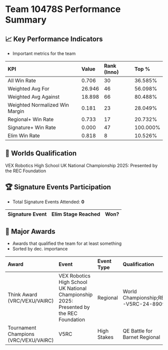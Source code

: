 # Team 10478S Performance Summary

## 📈 Key Performance Indicators
- Important metrics for the team

| KPI | Value | Rank (Inno) | Top % |
|:---|:-----|:----|:-----|
| All Win Rate | 0.706 | 30 | 36.585% |
| Weighted Avg For | 26.946 | 46 | 56.098% |
| Weighted Avg Against | 18.898 | 66 | 80.488% |
| Weighted Normalized Win Margin | 0.181 | 23 | 28.049% |
| Regional+ Win Rate | 0.733 | 17 | 20.732% |
| Signature+ Win Rate | 0.000 | 47 | 100.000% |
| Elim Win Rate | 0.818 | 8 | 10.526% |


## 🎯 Worlds Qualification
VEX Robotics High School UK National Championship 2025: Presented by the REC Foundation

## 🏆 Signature Events Participation
- Total Signature Events Attended: **0**

| Signature Event | Elim Stage Reached | Won? |
|:----------------|:-------------------|:----|


## 🥇 Major Awards
- Awards that qualified the team for at least something
- Sorted by dec. importance

| Award | Event | Event Type | Qualification |
|:------|:------|:-----------|:--------------|
| Think Award (VRC/VEXU/VAIRC) | VEX Robotics High School UK National Championship 2025: Presented by the REC Foundation | Regional | World Championship;RE-V5RC-24-8909 |
| Tournament Champions (VRC/VEXU/VAIRC) | V5RC |  High Stakes | QE Battle for Barnet Regional | (MS/HS): Welcome to our annual North London Regional! | Other | Event Region Championship;RE-V5RC-24-8956;RE-V5RC-24-9485 |

